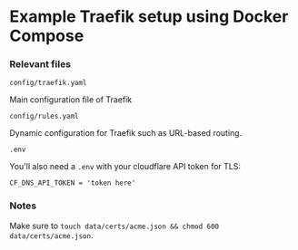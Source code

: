 # Example Traefik setup using Docker Compose

### Relevant files

`config/traefik.yaml`

Main configuration file of Traefik

`config/rules.yaml`

Dynamic configuration for Traefik such as URL-based routing.


`.env`

You'll also need a `.env` with your cloudflare API token for TLS:

```
CF_DNS_API_TOKEN = 'token here'
```

### Notes

Make sure to `touch data/certs/acme.json && chmod 600 data/certs/acme.json`.

